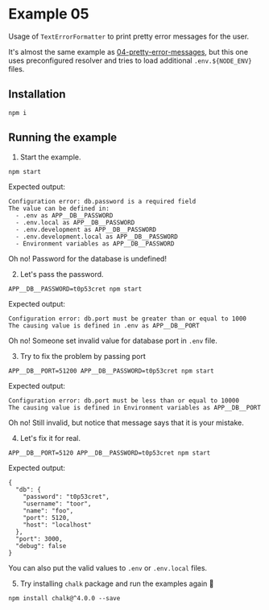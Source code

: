 # Example 05

Usage of `TextErrorFormatter` to print pretty error messages for the user.

It's almost the same example as [04-pretty-error-messages](../04-pretty-error-messages),
but this one uses preconfigured resolver and tries to load additional `.env.${NODE_ENV}` files. 

## Installation

```shell
npm i
```

## Running the example

1. Start the example.

```shell
npm start
```

Expected output:

```
Configuration error: db.password is a required field
The value can be defined in:
  - .env as APP__DB__PASSWORD
  - .env.local as APP__DB__PASSWORD
  - .env.development as APP__DB__PASSWORD
  - .env.development.local as APP__DB__PASSWORD
  - Environment variables as APP__DB__PASSWORD
```

Oh no! Password for the database is undefined!

2. Let's pass the password.

```shell
APP__DB__PASSWORD=t0p53cret npm start
```

Expected output:

```
Configuration error: db.port must be greater than or equal to 1000
The causing value is defined in .env as APP__DB__PORT
```

Oh no! Someone set invalid value for database port in `.env` file.

3. Try to fix the problem by passing port 

```shell
APP__DB__PORT=51200 APP__DB__PASSWORD=t0p53cret npm start
```

Expected output:

```
Configuration error: db.port must be less than or equal to 10000
The causing value is defined in Environment variables as APP__DB__PORT
```

Oh no! Still invalid, but notice that message says that it is your mistake.

4. Let's fix it for real. 

```shell
APP__DB__PORT=5120 APP__DB__PASSWORD=t0p53cret npm start
```

Expected output:

```json5
{
  "db": {
    "password": "t0p53cret",
    "username": "toor",
    "name": "foo",
    "port": 5120,
    "host": "localhost"
  },
  "port": 3000,
  "debug": false
}
```

You can also put the valid values to `.env` or `.env.local` files.

5. Try installing `chalk` package and run the examples again :rainbow:

```shell
npm install chalk@^4.0.0 --save
```
